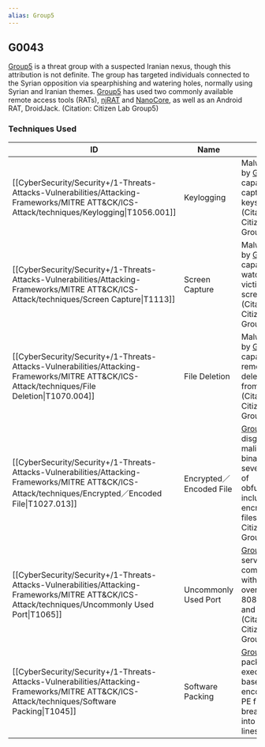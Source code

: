 ```yaml
---
alias: Group5
---
```


## G0043

[Group5](https://attack.mitre.org/groups/G0043) is a threat group with a suspected Iranian nexus, though this attribution is not definite. The group has targeted individuals connected to the Syrian opposition via spearphishing and watering holes, normally using Syrian and Iranian themes. [Group5](https://attack.mitre.org/groups/G0043) has used two commonly available remote access tools (RATs), [njRAT](https://attack.mitre.org/software/S0385) and [NanoCore](https://attack.mitre.org/software/S0336), as well as an Android RAT, DroidJack. (Citation: Citizen Lab Group5)


### Techniques Used

| ID | Name | Use |
| --- | --- | --- |
| [[CyberSecurity/Security+/1-Threats-Attacks-Vulnerabilities/Attacking-Frameworks/MITRE ATT&CK/ICS-Attack/techniques/Keylogging\|T1056.001]] | Keylogging | Malware used by [Group5](https://attack.mitre.org/groups/G0043) is capable of capturing keystrokes.(Citation: Citizen Lab Group5) |
| [[CyberSecurity/Security+/1-Threats-Attacks-Vulnerabilities/Attacking-Frameworks/MITRE ATT&CK/ICS-Attack/techniques/Screen Capture\|T1113]] | Screen Capture | Malware used by [Group5](https://attack.mitre.org/groups/G0043) is capable of watching the victim's screen.(Citation: Citizen Lab Group5) |
| [[CyberSecurity/Security+/1-Threats-Attacks-Vulnerabilities/Attacking-Frameworks/MITRE ATT&CK/ICS-Attack/techniques/File Deletion\|T1070.004]] | File Deletion | Malware used by [Group5](https://attack.mitre.org/groups/G0043) is capable of remotely deleting files from victims.(Citation: Citizen Lab Group5) |
| [[CyberSecurity/Security+/1-Threats-Attacks-Vulnerabilities/Attacking-Frameworks/MITRE ATT&CK/ICS-Attack/techniques/Encrypted／Encoded File\|T1027.013]] | Encrypted／Encoded File | [Group5](https://attack.mitre.org/groups/G0043) disguised its malicious binaries with several layers of obfuscation, including encrypting the files.(Citation: Citizen Lab Group5) |
| [[CyberSecurity/Security+/1-Threats-Attacks-Vulnerabilities/Attacking-Frameworks/MITRE ATT&CK/ICS-Attack/techniques/Uncommonly Used Port\|T1065]] | Uncommonly Used Port | [Group5](https://attack.mitre.org/groups/G0043) C2 servers communicated with malware over TCP 8081, 8282, and 8083.(Citation: Citizen Lab Group5) |
| [[CyberSecurity/Security+/1-Threats-Attacks-Vulnerabilities/Attacking-Frameworks/MITRE ATT&CK/ICS-Attack/techniques/Software Packing\|T1045]] | Software Packing | [Group5](https://attack.mitre.org/groups/G0043) packed an executable by base64 encoding the PE file and breaking it up into numerous lines. |
